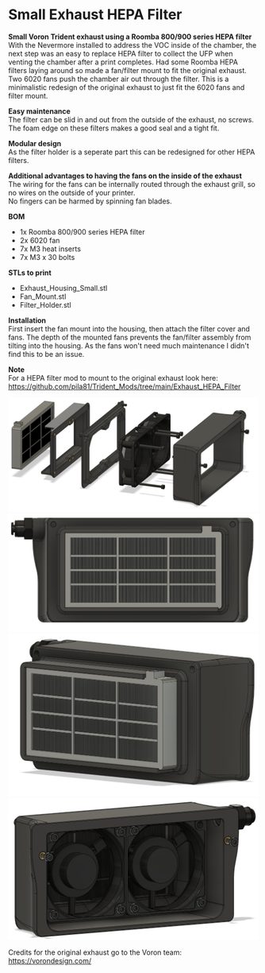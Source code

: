 # Small Exhaust HEPA Filter

**Small Voron Trident exhaust using a Roomba 800/900 series HEPA filter**  
With the Nevermore installed to address the VOC inside of the chamber, the next step was an easy to replace HEPA filter to collect the UFP when venting the chamber after a print completes. Had some Roomba HEPA filters laying around so made a fan/filter mount to fit the original exhaust. Two 6020 fans push the chamber air out through the filter.
This is a minimalistic redesign of the original exhaust to just fit the 6020 fans and filter mount.

**Easy maintenance**  
The filter can be slid in and out from the outside of the exhaust, no screws. The foam edge on these filters makes a good seal and a tight fit.

**Modular design**  
As the filter holder is a seperate part this can be redesigned for other HEPA filters.

**Additional advantages to having the fans on the inside of the exhaust**  
The wiring for the fans can be internally routed through the exhaust grill, so no wires on the outside of your printer.  
No fingers can be harmed by spinning fan blades.

**BOM**
- 1x Roomba 800/900 series HEPA filter
- 2x 6020 fan
- 7x M3 heat inserts
- 7x M3 x 30 bolts

**STLs to print**
- Exhaust_Housing_Small.stl
- Fan_Mount.stl
- Filter_Holder.stl

**Installation**  
First insert the fan mount into the housing, then attach the filter cover and fans. The depth of the mounted fans prevents the fan/filter assembly from tilting into the housing. As the fans won't need much maintenance I didn't find this to be an issue.

**Note**  
For a HEPA filter mod to mount to the original exhaust look here: https://github.com/pila81/Trident_Mods/tree/main/Exhaust_HEPA_Filter

![](./images/Exhaust_HEPA_Filter_Small_4.PNG)
![](./images/Exhaust_HEPA_Filter_Small_1.PNG)
![](./images/Exhaust_HEPA_Filter_Small_2.PNG)
![](./images/Exhaust_HEPA_Filter_Small_3.PNG)

Credits for the original exhaust go to the Voron team: https://vorondesign.com/  
